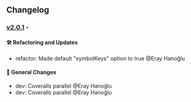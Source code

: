 ## Changelog

### [v2.0.1](https://github.com/panates/jsopen-objects/compare/v2.0.0...v2.0.1) - 

#### 🛠 Refactoring and Updates

- refactor: Made default "symbolKeys" option to true @Eray Hanoğlu 

#### 💬 General Changes

- dev: Coveralls parallel @Eray Hanoğlu 
- dev: Coveralls parallel @Eray Hanoğlu 
